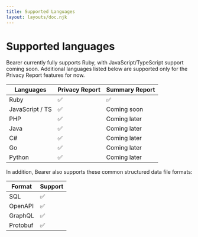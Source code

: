 ```yaml
---
title: Supported Languages
layout: layouts/doc.njk
---
```


# Supported languages

Bearer currently fully supports Ruby, with JavaScript/TypeScript support coming soon. Additional languages listed below are supported only for the Privacy Report features for now.

| Languages       | Privacy Report | Summary Report |
| --------------- | -------------- | -------------- |
| Ruby            | ✅              | ✅              |
| JavaScript / TS | ✅              | Coming soon    |
| PHP             | ✅              | Coming later   |
| Java            | ✅              | Coming later   |
| C#              | ✅              | Coming later   |
| Go              | ✅              | Coming later   |
| Python          | ✅              | Coming later   |

In addition, Bearer also supports these common structured data file formats:

| Format   | Support |
| -------- | ------- |
| SQL      | ✅       |
| OpenAPI  | ✅       |
| GraphQL  | ✅       |
| Protobuf | ✅       |